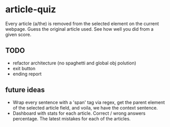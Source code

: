 # article-quiz
Every article (a/the) is removed from the selected element on the current webpage. Guess the original article used. See how well you did from a given score.

## TODO
- refactor architecture (no spaghetti and global obj polution)
- exit button
- ending report

## future ideas
- Wrap every sentence with a 'span' tag via regex, get the parent element of the selected article field, and voila, we have the context sentence.
- Dashboard with stats for each article. Correct / wrong answers percentage. The latest mistakes for each of the articles.